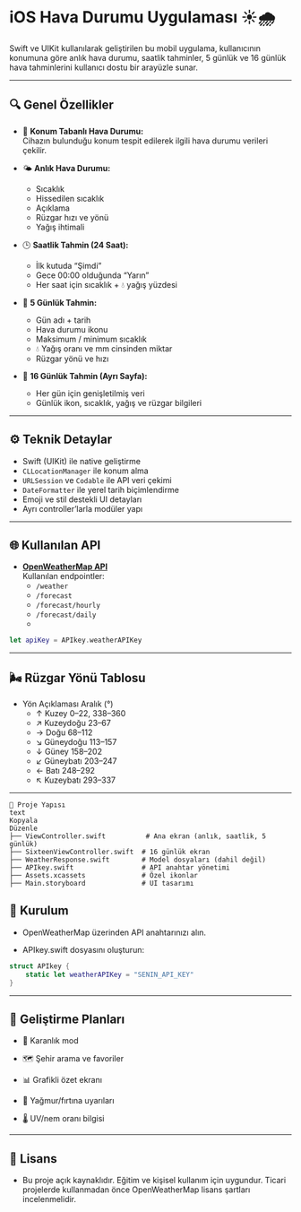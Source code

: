 # iOS Hava Durumu Uygulaması ☀️🌧️

Swift ve UIKit kullanılarak geliştirilen bu mobil uygulama, kullanıcının konumuna göre anlık hava durumu, saatlik tahminler, 5 günlük ve 16 günlük hava tahminlerini kullanıcı dostu bir arayüzle sunar.

---

## 🔍 Genel Özellikler

- 📍 **Konum Tabanlı Hava Durumu:**  
  Cihazın bulunduğu konum tespit edilerek ilgili hava durumu verileri çekilir.

- 🌤️ **Anlık Hava Durumu:**  
  - Sıcaklık  
  - Hissedilen sıcaklık  
  - Açıklama  
  - Rüzgar hızı ve yönü  
  - Yağış ihtimali

- 🕒 **Saatlik Tahmin (24 Saat):**  
  - İlk kutuda “Şimdi”  
  - Gece 00:00 olduğunda “Yarın”  
  - Her saat için sıcaklık + 💧 yağış yüzdesi

- 📅 **5 Günlük Tahmin:**  
  - Gün adı + tarih  
  - Hava durumu ikonu  
  - Maksimum / minimum sıcaklık  
  - 💧 Yağış oranı ve mm cinsinden miktar  
  - Rüzgar yönü ve hızı

- 📆 **16 Günlük Tahmin (Ayrı Sayfa):**  
  - Her gün için genişletilmiş veri  
  - Günlük ikon, sıcaklık, yağış ve rüzgar bilgileri

---

## ⚙️ Teknik Detaylar

- Swift (UIKit) ile native geliştirme  
- `CLLocationManager` ile konum alma  
- `URLSession` ve `Codable` ile API veri çekimi  
- `DateFormatter` ile yerel tarih biçimlendirme  
- Emoji ve stil destekli UI detayları  
- Ayrı controller’larla modüler yapı

---

## 🌐 Kullanılan API

- **[OpenWeatherMap API](https://openweathermap.org/api)**  
  Kullanılan endpointler:
  - `/weather`
  - `/forecast`
  - `/forecast/hourly`
  - `/forecast/daily`
  - 

```swift
let apiKey = APIkey.weatherAPIKey
```
---

## 🌬️ Rüzgar Yönü Tablosu
- Yön Açıklaması	Aralık (°)
  - ↑ Kuzey	0–22, 338–360
  - ↗ Kuzeydoğu	23–67
  - → Doğu	68–112
  - ↘ Güneydoğu	113–157
  - ↓ Güney	158–202
  - ↙ Güneybatı	203–247
  - ← Batı	248–292
  - ↖ Kuzeybatı	293–337
---

```text
📂 Proje Yapısı
text
Kopyala
Düzenle
├── ViewController.swift          # Ana ekran (anlık, saatlik, 5 günlük)
├── SixteenViewController.swift  # 16 günlük ekran
├── WeatherResponse.swift        # Model dosyaları (dahil değil)
├── APIkey.swift                 # API anahtar yönetimi
├── Assets.xcassets              # Özel ikonlar
├── Main.storyboard              # UI tasarımı
```

## 🚀 Kurulum
- OpenWeatherMap üzerinden API anahtarınızı alın.

- APIkey.swift dosyasını oluşturun:

```swift
struct APIkey {
    static let weatherAPIKey = "SENIN_API_KEY"
}
```
---

## 🔮 Geliştirme Planları
- 🌙 Karanlık mod

- 🗺️ Şehir arama ve favoriler

- 📊 Grafikli özet ekranı

- 🔔 Yağmur/fırtına uyarıları

- 🌡️ UV/nem oranı bilgisi

---

## 📄 Lisans
- Bu proje açık kaynaklıdır. Eğitim ve kişisel kullanım için uygundur.
Ticari projelerde kullanmadan önce OpenWeatherMap lisans şartları incelenmelidir.
